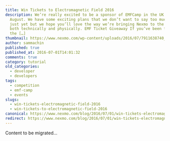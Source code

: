 ```yaml
---
title: Win Tickets to Electromagnetic Field 2016
description: We’re really excited to be a sponsor of EMFCamp in the UK this
  August. We have some exciting plans that we don’t want to say too much about
  just yet but we hope you’ll love the way we’re bringing Nexmo to the event
  both technically and physically. EMF Ticket Giveaway If you’ve been following
  the […]
thumbnail: https://www.nexmo.com/wp-content/uploads/2016/07/7911638740_02c5591aa9_z.jpg
author: sammachin
published: true
published_at: 2016-07-01T14:01:32
comments: true
category: tutorial
old_categories:
  - developer
  - developers
tags:
  - competition
  - emf-camp
  - events
slugs:
  - win-tickets-electromagnetic-field-2016
  - win-tickets-to-electromagnetic-field-2016
canonical: https://www.nexmo.com/blog/2016/07/01/win-tickets-electromagnetic-field-2016
redirect: https://www.nexmo.com/blog/2016/07/01/win-tickets-electromagnetic-field-2016
---
```

Content to be migrated...